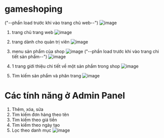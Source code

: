 # gameshoping
("--phần load trước khi vào trang chủ web--")
![image](https://user-images.githubusercontent.com/74332737/170117318-1e0ad269-1649-48f7-88c3-b3fa872638c8.png)
1. trang chủ trang web
![image](https://user-images.githubusercontent.com/74332737/170115124-b68138e1-820a-4841-9189-2afcbba0b967.png)
2. trang dành cho quản trị viên
![image](https://user-images.githubusercontent.com/74332737/170115450-d6717183-14f9-4dc8-84a5-d278d43d56d4.png)
3. menu sản phẩm của shop
![image](https://user-images.githubusercontent.com/74332737/170116174-3c0aedc2-0973-45e6-ac50-6880cb80385c.png)
("--phần load trước khi vào trang chi tiết sản phẩm--")
![image](https://user-images.githubusercontent.com/74332737/170117959-0a9ea023-f8f5-486f-8f98-b8813b975a0d.png)
4. 1 trang giới  thiệu chi tiết về một sản phẩm trong shop
![image](https://user-images.githubusercontent.com/74332737/170117183-a5ce6392-290b-4565-bab0-9d4300c6228a.png)

6. Tìm kiếm sản phẩm và phân trang
![image](https://user-images.githubusercontent.com/72543241/169780615-516046aa-950c-4c01-8435-a420c17acfc6.png)

# Các tính năng ở Admin Panel
1. Thêm, xóa, sửa
2. Tìm kiếm đơn hàng theo tên
3. Tìm kiếm theo giá tiền
4. Tìm kiếm theo ngày tạo
5. Lọc theo danh mục
![image](https://user-images.githubusercontent.com/72543241/169781085-18f77d68-4c55-47b6-8b14-e97ef23d200a.png)
